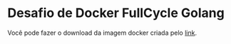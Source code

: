 # Desafio de Docker FullCycle Golang

Você pode fazer o download da imagem docker criada pelo [link](https://hub.docker.com/r/victorfarruda/fullcycle).
